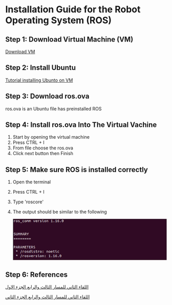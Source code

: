 # Installation Guide for the Robot Operating System (ROS)

## Step 1: Download Virtual Machine (VM)
[Download VM](https://www.virtualbox.org/wiki/Downloads "VM Download Page")

## Step 2: Install Ubuntu 
[Tutorial installing Ubunto on VM](https://www.youtube.com/watch?v=x5MhydijWmc "Tutorial Ubuntu on VM")

## Step 3: Download ros.ova
ros.ova is an Ubuntu file has preinstalled ROS

## Step 4: Install ros.ova Into The Virtual Vachine
1. Start by opening the virtual machine
2. Press CTRL + I
3. From file choose the ros.ova
4. Click next button then Finish

## Step 5: Make sure ROS is installed correctly
1. Open the terminal
2. Press CTRL + I
3. Type 'roscore'
4. The output should be similar to the following
   
   ![alt text](https://github.com/BandarAI/SmartMethodsTraining/blob/Tasks/AI%20%26%20ROS/1st%20Task/roscore.png "roscore")




## Step 6: References
[اللقاء الثاني للمسار الثالث والرابع الجزء الاول](https://www.youtube.com/watch?v=cHjr3s07s_Q "اللقاء الثاني للمسار الثالث والرابع الجزء الاول")

[اللقاء الثاني للمسار الثالث والرابع الجزء الثاني](https://www.youtube.com/watch?v=9pI8-YMlyy8 "اللقاء الثاني للمسار الثالث والرابع الجزء الثاني")


